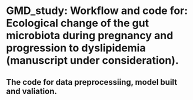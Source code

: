 # GMD_study: Workflow and code for:  Ecological change of the gut microbiota during pregnancy and progression to dyslipidemia (manuscript under consideration).
## The code for data preprocessiing, model built and valiation.
